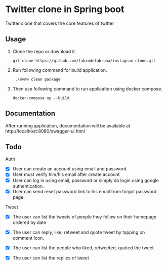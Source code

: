 # Twitter clone in Spring boot
Twitter clone that covers the core features of twitter


## Usage
1. Clone the repo or download it.
    ```
   git clone https://github.com/fabiodelabruna/instagram-clone.git
    ```
   
3. Run following command for build application.
   ```
    ./mvnw clean package
    ```
2. Then use following command to run application using docker compose.
    ```
    docker-compose up --build
    ```



## Documentation
After running application, documentation will be available at http://localhost:8080/swagger-ui.html 


## Todo





Auth
- [x] User can create an account using email and password.
- [x]    User must verify him/his email after create account
- [x]    User can log in using email, password or simply do login using google authentication.
- [x]   User can send reset password link to his email from forgot password page.

Tweet
- [x] The user can list the tweets of people they follow on their homepage ordered by date
- [x] The user can reply, like, retweet and quote tweet by tapping on comment Icon.
- [x] The user can list the people who liked, retweeted, quoted the tweet
- [x] The user can list the replies of tweet


